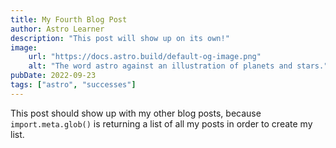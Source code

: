 ```yaml
---
title: My Fourth Blog Post
author: Astro Learner
description: "This post will show up on its own!"
image:
    url: "https://docs.astro.build/default-og-image.png"
    alt: "The word astro against an illustration of planets and stars."
pubDate: 2022-09-23
tags: ["astro", "successes"]
---
```

This post should show up with my other blog posts, because `import.meta.glob()` is returning a list of all my posts in order to create my list.